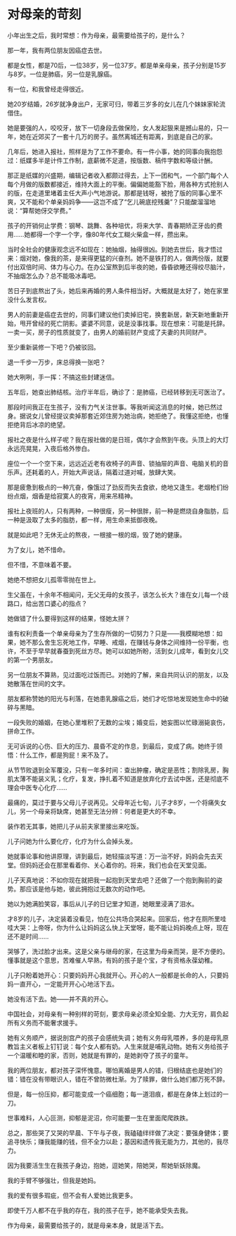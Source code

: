 # 对母亲的苛刻

小年出生之后，我时常想：作为母亲，最需要给孩子的，是什么？ 

那一年，我有两位朋友因癌症去世。 

都是女性，都是70后，一位38岁，另一位37岁。都是单亲母亲，孩子分别是15岁与8岁。一位是肺癌，另一位是乳腺癌。 

有一位，和我曾经走得很近。 

她20岁结婚，26岁就净身出户，无家可归，带着三岁多的女儿在几个妹妹家轮流借住。 

她是要强的人，咬咬牙，放下一切身段去做保险，女人发起狠来是撼山易的，只一年，她在近郊买了一套十几万的房子。虽然离城还有距离，到底是自己的家。 

几年后，她进入报社，照样是为了工作不要命。有一件小事，她的同事向我抱怨过：纸媒多半是计件工作制，底薪微不足道，按版数、稿件字数和等级计酬。 

那正是纸媒的兴盛期，编辑记者收入都颇过得去，上下一团和气，一个部门每个人每个月做的版数都接近，维持大面上的平衡。偏偏她能豁下脸，用各种方式抢别人的版，在走道里堵着主任大声小气地游说。那都是钱呀，被抢了版的同事心里不爽，又不能和个单亲妈妈争——这岂不成了“乞儿碗底挖残羹”？只能酸溜溜地说：“算帮她伢交学费。” 

孩子的开销何止学费：钢琴、跳舞、各种培优，将来大学、青春期矫正牙齿的费用……她都得一个字一个字，像80年代女工糊火柴盒一样，攒出来。 

当时全社会的健康观念远不如现在：她抽烟，抽得很凶。到她去世后，我才悟过来：烟对她，像我的茶，是来得更猛的兴奋剂。她不是铁打的人，做两份版，就要付出双倍时间、体力与心力。在办公室熬到后半夜的她，昏昏欲睡还得绞尽脑汁，不抽烟怎么办？总不能吸冰毒吧。 

苦日子到底熬出了头，她后来再婚的男人条件相当好。大概就是太好了，她在家里没什么发言权。 

男人的前妻是癌症去世的，同事们建议他们卖掉旧宅，换套新居，新天新地重新开始，甩开曾经的死亡阴影。婆婆不同意，说是没事找事。现在想来：可能是托辞。一卖一买，房子的性质就变了，由男人的婚前财产变成了夫妻的共同财产。 

至少重新装修一下吧？仍被驳回。 

退一千步一万步，床总得换一张吧？ 

她大咧咧，手一挥：不搞这些封建迷信。 

五年后，她查出肺结核。治疗半年后，确诊了：是肺癌，已经转移到无可医治了。 

那段时间我正在生孩子，没有力气关注世事。等我听闻这消息的时候，她已然过身。据说女儿曾经提议卖掉那套近郊住房为她治病，她拒绝了。我懂这拒绝，也懂拒绝背后冰凉的绝望。 

报社之夜是什么样子呢？我在报社做的是日班，偶尔才会熬到午夜。头顶上的大灯永远亮晃晃，入夜后格外惨白。 

座位一个一个空下来，远远近近老有收椅子的声音、锁抽屉的声音、电脑关机的音乐声。还耗着的人，开始大声说话，隔着过道对喊，放肆大笑。 

那是疲惫到极点的一种亢奋，像饿过了劲反而失去食欲，绝地又逢生。老烟枪们纷纷点烟，烟香是给寂寞人的夜宵，用来吊精神。 

报社上夜班的人，只有两种，一种很瘦，另一种很胖，前一种是燃烧自身脂肪，后一种是汲取了太多的脂肪，都一样，用生命来抵御夜晚。 

就是如此吧？无休无止的熬夜，一根接一根的烟，毁了她的健康。 

为了女儿，她不惜命。 

但不惜，不意味着不要。 

她绝不想把女儿孤零零抛在世上。 

生父虽在，十余年不相闻问，无父无母的女孩子，该怎么长大？谁在女儿每一个歧路口，给出苦口婆心的指点？ 

她做错了什么要得到这样的结果，怪她太拼？ 

谁有权利责备一个单亲母亲为了生存所做的一切努力？只是——我模糊地想：如果，她不那么舍生忘死地工作，早睡、戒烟，在赚钱与身体之间维持一份平衡，也许，不至于早早就春蚕到死丝方尽。她可以如她所盼，活到女儿成年，看到女儿交的第一个男朋友。 

另一位朋友不算熟，见过面吃过饭而已。对她的了解，来自共同认识的朋友，以及她散落在世间的文字。 

朋友都称赞她的阳光与利落，在她患乳腺癌之后，她们才吃惊地发现她生命中的破碎与黑暗。 

一段失败的婚姻，在她心里堆积了无数的尘埃；婚变后，她妄图以忙碌溺毙哀伤，拼命工作。 

无可诉说的心伤、巨大的压力、晨昏不定的作息，到最后，变成了病。她终于领悟：什么工作，都是狗屁！来不及了。 

从节节败退到全军覆没，只有一年多时间：查出肿瘤，确定是恶性；割除乳房，胸肌太薄不能装义乳；化疗，复发，挣扎着不知道是放弃化疗去试中医，还是彻底不理会中医专心化疗…… 

最痛的，莫过于要与父母儿子说再见。父母年近七旬，儿子才8岁，一个将痛失女儿，另一个母亲将缺席，她甚至无法分辨：何者是更大的不幸。 

装作若无其事，她把儿子从前夫家里接出来吃饭。 

儿子问她为什么要化疗，化疗为什么会掉头发。 

她就事论事和他讲原理，讲到最后，她轻描淡写道：万一治不好，妈妈会先去天堂。但妈妈还会在那里看着你、关心着你的。将来，我们也会在天堂见面。 

儿子天真地说：不如你现在就把我一起抱到天堂去吧？还做了一个抱到胸前的姿势。那应该是他与她，彼此拥抱过无数次的动作吧。 

她以为她满脸笑容，事后从儿子的日记里才知道，她眼里浸满了泪水。 

才8岁的儿子，决定装着没看见，怕在公共场合哭起来。回家后，他才在厕所里哇哇大哭：上帝呀，你为什么让妈妈这么快上天堂呀，能不能让妈妈晚点上呀，现在还不是时间…… 

哭够了，洗过脸才出来。这是父亲与继母的家，在这里为母亲而哭，是不方便的。懂事就是这个意思，苦难催人早熟，有妈的孩子是个宝，才有资格永葆幼稚。 

儿子只盼着她开心：只要妈妈开心我就开心。开心的人一般都是长命的人，只要妈妈一直开心，一定能开开心心地活下去。 

她没有活下去。她——并不真的开心。 

中国社会，对母亲有一种别样的苛刻，要求母亲必须全知全能、力大无穷，肩负起所有义务而不能奢求援手。 

她有义务顺产，据说剖宫产的孩子会感统失调；她有义务母乳喂养，多的是母乳原教旨主义者板上钉钉说：每个女人都有奶。人生来就是哺乳动物。她有义务给孩子一个温暖和睦的家，否则，她就是有罪的，是她剥夺了孩子的童年。 

我的两位朋友，都对孩子深怀愧意。哪怕离婚是男人的错，归根结底也是她们的错：错在没有带眼识人，错在不曾防微杜渐。为了赎罪，做什么她们都万死不辞。 

但是，每一份压抑，都可能变成一个癌细胞；每一道泪痕，都是在身体上划过的一刀。 

世事难料，人心叵测，抑郁是泥沼，你可能要一生在里面爬爬跌跌。 

总之，那些哭了又哭的早晨、下午与子夜，我磕磕绊绊做了决定：要强身健体；要追寻快乐；赚我能赚的钱，但不全力以赴；基因和遗传我无能为力，其他的，我尽力。 

因为我要活生生在我孩子身边，抱她，逗她笑，陪她哭，帮她斩妖除魔。 

我的手臂不够强壮，但我是她妈。 

我的爱有很多瑕疵，但不会有人爱她比我更多。 

即使千万人都不在乎我的存在，我的孩子在乎，她不能承受失去我。 

作为母亲，最需要给孩子的，就是母亲本身，就是活下去。